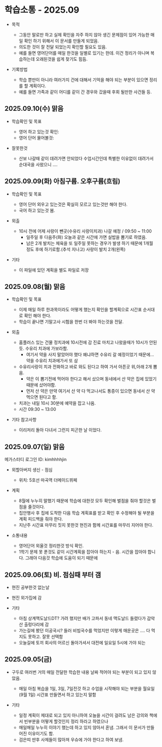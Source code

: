 # 학습소통 - 2025.09

* 목적
  - 그동안 말로만 하고 실제 확인을 자주 하지 않아 생긴 문제점이 있어 가능한 매일 확인 하기 위해서 이 문서를 만들게 되었음.
  - 의도한 것이 잘 전달 되었는지 확인할 필요도 있음.
  - 예를 들면 영어단어를 매일 한것을 일별로 있기는 한데. 이건 정리가 아니며 복습하는데 오래된것을 쉽게 찾기도 힘듬.

* 기록방법
  - 학습 뿐만이 아니라 여러가지 건에 대해서 기억을 해야 되는 부분이 있으면 정리를 할 계획이다.
  - 예를 들면 가족과 같이 어디를 같이 간 경우와 갔을때 후회 될만한 사건들 등.















## 2025.09.10(수) 맑음
* 학습확인 및 목표
  - 영어 하고 있는것 확인:
  - 영어 단어 물어볼것:

* 잘못한것
  - 산보 나갈때 같이 데려가면 안되었다 수업시간인데 특별한 이유없이 데려가서 순대국을 사왔으니 ....





## 2025.09.09(화) 아침구름. 오후구름(흐림)
* 학습확인 및 목표
  - 영어 단어 외우고 있는것은 확실히 모르고 있는것만 해야 한다.
  - 국어 하고 있는것 봄.

* 외출
  - 10시 전에 어제 사랑이 뺀곳(수유리 사랑이치과) 나갈 예정 / 09:50 ~ 11:00
    + 일주일 후 다음주(화) 오늘과 같은 시간에 가면 실밥을 뽐기로 하였음.
    + 남은 2개 발치는 체육을 또 일주일 못하는 경우가 발생 하기 때문에 1개월 정도 후에 하기로함.(추석 지나고) 사랑이 발치 2개(왼쪽)

* 기타
  - 이 파일에 있던 계획을 별도 파일로 저장




## 2025.09.08(월) 맑음
* 학습확인 및 목표
  - 이제 매일 하루 한과목이라도 어떻게 했는지 확인을 할계획으로 시간표 순서대로 확인 해야 한다.
  - 학습이 끝나면 기말고사 시험을 한번 더 봐야 하는것을 전달.

* 외출
  - 홈플러스 있는 건물 정치과에 10시전에 감 진료 마치고 나왔을때가 10시가 안된듯. 수유리 치과에 가보라함.
    + 여기서 약을 사지 말았어야 했다 왜냐하면 수유리 갈 예정이었기 때문에... 약을 수유리 치과에가서 또 삼
  - 수유리사랑이 치과 전화하고 바로 와도 된다고 하여 가서 아픈곳 위,아래 2개 뽐음.
    + 약은 이 뽐기전에 먹어야 한다고 해서 샀으며 동네에서 산 약은 집에 있었기 때문에 샀어야함.
    + 먼저 산 약은 만약 여기서 산 약 다 먹고나서도 통증이 있으면 동네서 산 약 먹으면 된다고 함.
  - 치과는 내일 10시 30분에 예약을 잡고 나옴.
  - 시간 09:30 ~ 13:00

* 기타 참고사항
  - 이리저리 돌아 다녀서 그런지 피곤한 날 이었다.



## 2025.09.07(일) 맑음
메가스터디 로그인 ID: kimhhhhjin

* 외할아버지 생신 - 점심
  - 위치: 5호선 마곡역 더메이드뷔페

* 계획
  - 8월에 누누히 말했기 때문에 학습에 대한것 모두 확인해 벌점을 줘야 할것은 벌점을 줄것이다.
  - 집안행사 후 집에 도착한 다음 학습 계획표를 받고 확인 후 수정해야 될 부분을 계획 피드백을 줘야 한다.
  - 지난주 시간표 마무리 짓지 못한것 현진과 함께 시간표를 마무리 지어야 한다.

* 소통내용
  - 영어단어 외울것 정리한것 방식 확인.
  - 1학기 문제 못 푼것도 같이 시간계획을 잡아야 하는지 - 음. 시간을 잡아야 합니다. 그래야 다음것 학습에 도움이 되기 때문에


## 2025.09.06(토) 비. 점심때 부터 갬
* 현진 공부한것 없는날

* 현진 외가집에 감

* 기타
  - 아침 상계맥도날드DT? 가려 했지만 배가 고파서 동네 맥도날드 들렸다가 감악산 출렁다리에 감
  - 가는길에 봤던 이공국시? 들러 비빔국수를 먹었지만 이렇게 매운곳은 .... 다 먹지도 못하고. 잘못 선택함
  - 오늘길에 토끼 회사의 어르신 돌아가셔서 대전에 일요일 5시에 가야 되는



## 2025.09.05(금)
* 구두로 여러번 거의 매일 전달한 학습한 내용 날짜 적어야 되는 부분이 되고 있지 않았음.
  - 매일 아침 복습을 1일, 3일, 7일전것 하고 수업을 시작해야 되는 부분을 월요일(9월 1일) 시간표 만들면서 하고 있는지 말함

* 기타
  - 일정 계획이 제대로 되고 있지 아니하여 오늘을 시간이 걸려도 남은 강의와 책에서 빈부분을 어떻게 할것인지 정리 하라고 하였으나
  - 매일매일 누누히 이야기 했는데 하고 있지 않아서 혼냄. 그래서 이 문서가 만들어진 이유이기도 함.
  - 검은띠 딴후 사제들이 많아져 우슈에 가야 한다고 하여 보냄.